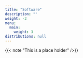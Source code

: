```yaml
---
title: "Software"
description: ""
weight: -2
menu:
  main:
    weight: 3
distributions: null
---
```

{{< note "This is a place holder" />}}
